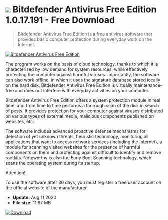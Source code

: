 # ![](https://cdn.softexe.net/static/icon/f/bitdefender-antivirus-free-edition-8332.png) Bitdefender Antivirus Free Edition 1.0.17.191 - Free Download

> Bitdefender Antivirus Free Edition is a free antivirus software that provides basic computer protection during everyday work on the Internet.

[![Bitdefender Antivirus Free Edition](https:https://tse4.mm.bing.net/th?id=OIP.Wz0TB-29C3gTsGU9LyaPtgHaEp&pid=Api)](https://softexe.net/win/security-privacy/antivirus/bitdefender-antivirus-free-edition:hccb.html)

The program works on the basis of cloud technology, thanks to which it is characterized by low demand for system resources, while effectively protecting the computer against harmful viruses. Importantly, the software can also work offline, in which it uses the signature database stored locally on the hard disk. Bitdefender Antivirus Free Edition is virtually maintenance-free and does not interfere with everyday activities on your computer.
 
 Bitdefender Antivirus Free Edition offers a system protection module in real time, and from time to time performs a thorough scan of the disk in search of pests. It provides protection for your computer against viruses distributed on various types of external media, malicious components published on websites, etc.
 
 The software includes advanced proactive defense mechanisms for detection of yet unknown threats, heuristic technology, monitoring all applications that want to access network services (including the Internet), a module for scanning visited websites for the presence of harmful components on them and protecting against difficult to identify and remove rootkits. Noteworthy is also the Early Boot Scanning technology, which scans the operating system during its startup.
 
 Attention!
 
 To use the software after 30 days, you must register a free user account on the official website of the manufacturer.


- **Update:** Aug 11 2020
- **File size:** 11.87 MB

[![Download](https://cdn.softexe.net/static/img/download.png)](https://softexe.net/win/security-privacy/antivirus/bitdefender-antivirus-free-edition:hccb.html)

